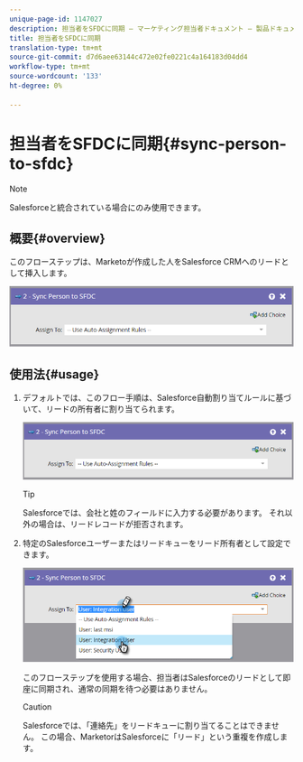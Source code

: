 ```yaml
---
unique-page-id: 1147027
description: 担当者をSFDCに同期 — マーケティング担当者ドキュメント — 製品ドキュメント
title: 担当者をSFDCに同期
translation-type: tm+mt
source-git-commit: d7d6aee63144c472e02fe0221c4a164183d04dd4
workflow-type: tm+mt
source-wordcount: '133'
ht-degree: 0%

---
```



# 担当者をSFDCに同期{#sync-person-to-sfdc}

>[!NOTE]
>
>Salesforceと統合されている場合にのみ使用できます。

## 概要{#overview}

このフローステップは、Marketoが作成した人をSalesforce CRMへのリードとして挿入します。

![](assets/sync-person-to-sfdc.png)

## 使用法{#usage}

1. デフォルトでは、このフロー手順は、Salesforce自動割り当てルールに基づいて、リードの所有者に割り当てられます。

   ![](assets/sync-person-to-sfdc.png)

   >[!TIP]
   >
   >Salesforceでは、会社と姓のフィールドに入力する必要があります。 それ以外の場合は、リードレコードが拒否されます。

1. 特定のSalesforceユーザーまたはリードキューをリード所有者として設定できます。

   ![](assets/sync-person-to-sfdc-2.png)

   このフローステップを使用する場合、担当者はSalesforceのリードとして即座に同期され、通常の同期を待つ必要はありません。

   >[!CAUTION]
   >
   >Salesforceでは、「連絡先」をリードキューに割り当てることはできません。 この場合、MarketorはSalesforceに「リード」という重複を作成します。

